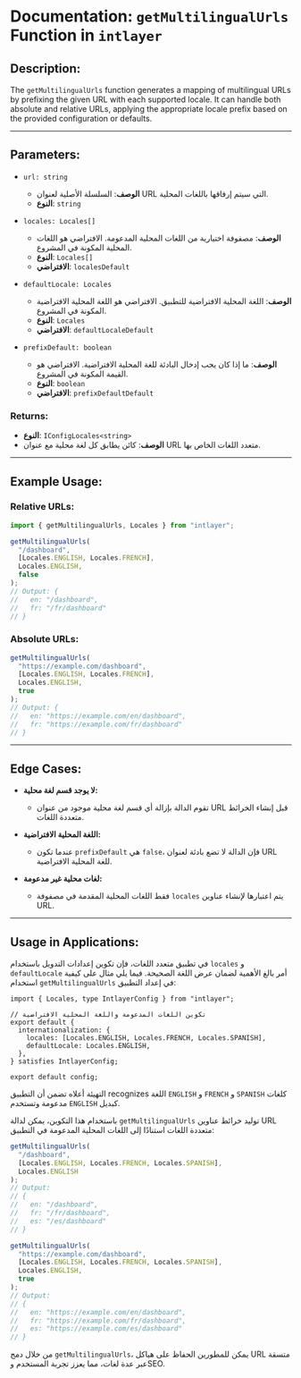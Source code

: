 # Documentation: `getMultilingualUrls` Function in `intlayer`

## Description:

The `getMultilingualUrls` function generates a mapping of multilingual URLs by prefixing the given URL with each supported locale. It can handle both absolute and relative URLs, applying the appropriate locale prefix based on the provided configuration or defaults.

---

## Parameters:

- `url: string`

  - **الوصف**: السلسلة الأصلية لعنوان URL التي سيتم إرفاقها باللغات المحلية.
  - **النوع**: `string`

- `locales: Locales[]`

  - **الوصف**: مصفوفة اختيارية من اللغات المحلية المدعومة. الافتراضي هو اللغات المحلية المكونة في المشروع.
  - **النوع**: `Locales[]`
  - **الافتراضي**: `localesDefault`

- `defaultLocale: Locales`

  - **الوصف**: اللغة المحلية الافتراضية للتطبيق. الافتراضي هو اللغة المحلية الافتراضية المكونة في المشروع.
  - **النوع**: `Locales`
  - **الافتراضي**: `defaultLocaleDefault`

- `prefixDefault: boolean`
  - **الوصف**: ما إذا كان يجب إدخال البادئة للغة المحلية الافتراضية. الافتراضي هو القيمة المكونة في المشروع.
  - **النوع**: `boolean`
  - **الافتراضي**: `prefixDefaultDefault`

### Returns:

- **النوع**: `IConfigLocales<string>`
- **الوصف**: كائن يطابق كل لغة محلية مع عنوان URL متعدد اللغات الخاص بها.

---

## Example Usage:

### Relative URLs:

```typescript
import { getMultilingualUrls, Locales } from "intlayer";

getMultilingualUrls(
  "/dashboard",
  [Locales.ENGLISH, Locales.FRENCH],
  Locales.ENGLISH,
  false
);
// Output: {
//   en: "/dashboard",
//   fr: "/fr/dashboard"
// }
```

### Absolute URLs:

```typescript
getMultilingualUrls(
  "https://example.com/dashboard",
  [Locales.ENGLISH, Locales.FRENCH],
  Locales.ENGLISH,
  true
);
// Output: {
//   en: "https://example.com/en/dashboard",
//   fr: "https://example.com/fr/dashboard"
// }
```

---

## Edge Cases:

- **لا يوجد قسم لغة محلية:**

  - تقوم الدالة بإزالة أي قسم لغة محلية موجود من عنوان URL قبل إنشاء الخرائط متعددة اللغات.

- **اللغة المحلية الافتراضية:**

  - عندما تكون `prefixDefault` هي `false`، فإن الدالة لا تضع بادئة لعنوان URL للغة المحلية الافتراضية.

- **لغات محلية غير مدعومة:**
  - فقط اللغات المحلية المقدمة في مصفوفة `locales` يتم اعتبارها لإنشاء عناوين URL.

---

## Usage in Applications:

في تطبيق متعدد اللغات، فإن تكوين إعدادات التدويل باستخدام `locales` و `defaultLocale` أمر بالغ الأهمية لضمان عرض اللغة الصحيحة. فيما يلي مثال على كيفية استخدام `getMultilingualUrls` في إعداد التطبيق:

```tsx
import { Locales, type IntlayerConfig } from "intlayer";

// تكوين اللغات المدعومة واللغة المحلية الافتراضية
export default {
  internationalization: {
    locales: [Locales.ENGLISH, Locales.FRENCH, Locales.SPANISH],
    defaultLocale: Locales.ENGLISH,
  },
} satisfies IntlayerConfig;

export default config;
```

التهيئة أعلاه تضمن أن التطبيق recognizes اللغة `ENGLISH` و `FRENCH` و `SPANISH` كلغات مدعومة وتستخدم `ENGLISH` كبديل.

باستخدام هذا التكوين، يمكن لدالة `getMultilingualUrls` توليد خرائط عناوين URL متعددة اللغات استنادًا إلى اللغات المحلية المدعومة في التطبيق:

```typescript
getMultilingualUrls(
  "/dashboard",
  [Locales.ENGLISH, Locales.FRENCH, Locales.SPANISH],
  Locales.ENGLISH
);
// Output:
// {
//   en: "/dashboard",
//   fr: "/fr/dashboard",
//   es: "/es/dashboard"
// }

getMultilingualUrls(
  "https://example.com/dashboard",
  [Locales.ENGLISH, Locales.FRENCH, Locales.SPANISH],
  Locales.ENGLISH,
  true
);
// Output:
// {
//   en: "https://example.com/en/dashboard",
//   fr: "https://example.com/fr/dashboard",
//   es: "https://example.com/es/dashboard"
// }
```

من خلال دمج `getMultilingualUrls`، يمكن للمطورين الحفاظ على هياكل URL متسقة عبر عدة لغات، مما يعزز تجربة المستخدم وSEO.
